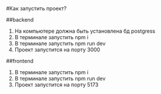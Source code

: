 #Как запустить проект?

##backend
1. На компьютере должна быть установлена бд postgress
2. В терминале запустить npm i
3. В терминале запустить npm run dev
4. Проект запустится на порту 3000

##frontend
1. В терминале запустить npm i
2. В терминале запустить npm run dev
3. Проект запустится на порту 5173
